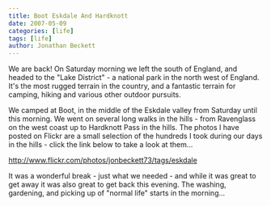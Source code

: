 ```yaml
---
title: Boot Eskdale And Hardknott
date: 2007-05-09
categories: [life]
tags: [life]
author: Jonathan Beckett
---
```


We are back! On Saturday morning we left the south of England, and headed to the "Lake District" - a national park in the north west of England. It's the most rugged terrain in the country, and a fantastic terrain for camping, hiking and various other outdoor pursuits.

We camped at Boot, in the middle of the Eskdale valley from Saturday until this morning. We went on several long walks in the hills - from Ravenglass on the west coast up to Hardknott Pass in the hills. The photos I have posted on Flickr are a small selection of the hundreds I took during our days in the hills - click the link below to take a look at them...

http://www.flickr.com/photos/jonbeckett73/tags/eskdale

It was a wonderful break - just what we needed - and while it was great to get away it was also great to get back this evening. The washing, gardening, and picking up of "normal life" starts in the morning...